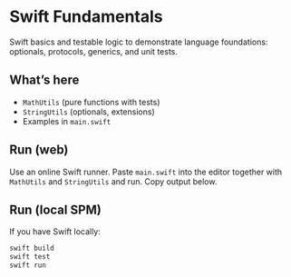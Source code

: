 # Swift Fundamentals
Swift basics and testable logic to demonstrate language foundations: optionals, protocols, generics, and unit tests.

## What’s here
- `MathUtils` (pure functions with tests)
- `StringUtils` (optionals, extensions)
- Examples in `main.swift`

## Run (web)
Use an online Swift runner. Paste `main.swift` into the editor together with `MathUtils` and `StringUtils` and run. Copy output below.

## Run (local SPM)
If you have Swift locally:
```bash
swift build
swift test
swift run
